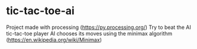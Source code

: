 # tic-tac-toe-ai

Project made with processing (https://py.processing.org/)
Try to beat the AI tic-tac-toe player
AI chooses its moves using the minimax algorithm (https://en.wikipedia.org/wiki/Minimax)
